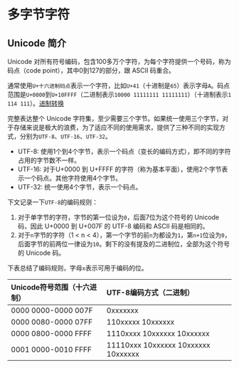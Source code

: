 # 多字节字符

## Unicode 简介
Unicode 对所有符号编码，包含100多万个字符，为每个字符提供一个号码，称为码点（code point），其中0到127的部分，跟 ASCII 码重合。

通常使用`U+十六进制码点`表示一个字符，比如`U+41`（十进制是`65`）表示字母`A`。码点范围是`U+0000`到`U+10FFFF`（二进制表示`10000 11111111 11111111`）（十进制表示`1 114 111`）。[进制转换](https://baseconvert.com/)

完整表达整个 Unicode 字符集，至少需要三个字节。如果统一使用三个字节，对于存储来说是极大的浪费，为了适应不同的使用需求，提供了三种不同的实现方式，分别为`UTF-8`、`UTF-16`、`UTF-32`。
* UTF-8: 使用1个到4个字节，表示一个码点（变长的编码方式），即不同的字符占用的字节数不一样。
* UTF-16: 对于U+0000 到 U+FFFF 的字符（称为基本平面），使用2个字节表示一个码点。其他字符使用4个字节。
* UTF-32: 统一使用4个字节，表示一个码点。

下文记录一下`UTF-8`的编码规则：
1. 对于单字节的字符，字节的第一位设为`0`，后面7位为这个符号的 Unicode 码，因此 U+0000 到 U+007F 的 UTF-8 编码和 ASCII 码是相同的。
2. 对于`n`字节的字符（1 < n < 4），第一个字节的前`n`为都设为`1`，第`n+1`位设为`0`，后面字节的前两位一律设为`10`。剩下的没有提及的二进制位，全部为这个符号的 Unicode 码。

下表总结了编码规则，字母`x`表示可用于编码的位。

| Unicode符号范围（十六进制）   | UTF-8编码方式（二进制）                      |
|:--------------------|:------------------------------------|
| 0000 0000-0000 007F | 0xxxxxxx                            |
| 0000 0080-0000 07FF | 110xxxxx 10xxxxxx                   |
| 0000 0800-0000 FFFF | 1110xxxx 10xxxxxx 10xxxxxx          |
| 0001 0000-0010 FFFF | 11110xxx 10xxxxxx 10xxxxxx 10xxxxxx |